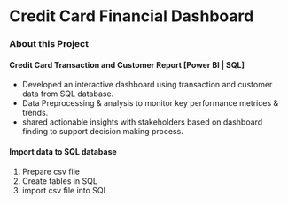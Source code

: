 # Credit Card Financial Dashboard
### About this Project
#### Credit Card Transaction and Customer Report [Power BI | SQL]
+ Developed an interactive dashboard using transaction and customer data from SQL database.
+ Data Preprocessing & analysis to monitor key performance metrices & trends.
+ shared actionable insights with stakeholders based on dashboard finding to support decision making process.

#### Import data to SQL database
1. Prepare csv file
2. Create tables in SQL
3. import csv file into SQL
